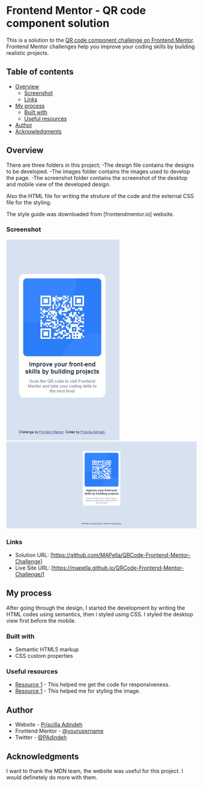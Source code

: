 # Frontend Mentor - QR code component solution

This is a solution to the [QR code component challenge on Frontend Mentor](https://www.frontendmentor.io/challenges/qr-code-component-iux_sIO_H). Frontend Mentor challenges help you improve your coding skills by building realistic projects. 

## Table of contents

- [Overview](#overview)
  - [Screenshot](#screenshot)
  - [Links](#links)
- [My process](#my-process)
  - [Built with](#built-with)
  - [Useful resources](#useful-resources)
- [Author](#author)
- [Acknowledgments](#acknowledgments)


## Overview
There are three folders in this project;
-The design file contains the designs to be developed.
-The images folder contains the images used to develop the page.
-The screenshot folder contains the screenshot of the desktop and mobile view of the developed design.

Also the HTML file for writing the struture of the code and the external CSS file for the styling.

The style guide was downloaded from [frontendmentor.io] website.


### Screenshot

![](./screenshot/mobile-view.jpg)
![](./screenshot/desktop-view.png)


### Links

- Solution URL: [https://github.com/MAPella/QRCode-Frontend-Mentor-Challenge]
- Live Site URL: [https://mapella.github.io/QRCode-Frontend-Mentor-Challenge/]

## My process

After going through the design, I started the development by writing the HTML codes using semantics, then i styled using CSS.
I styled the desktop view first before the mobile. 

### Built with

- Semantic HTML5 markup
- CSS custom properties

### Useful resources

- [Resource 1](https://www.w3schools.com/html/html_responsive.asp) - This helped me get the code for responsiveness.
- [Resource 1](https://developer.mozilla.org/en-US/docs/Web/HTML/Element/img) - This helped me for styling the image.

## Author

- Website - [Priscilla Adindeh](https://github.com/MAPella)
- Frontend Mentor - [@yourusername](https://www.frontendmentor.io/profile/yourusername)
- Twitter - [@PAdindeh](https://www.twitter.com/PAdindeh)

## Acknowledgments
I want to thank the MDN team, the website was useful for this project. I would definetely do more with them.